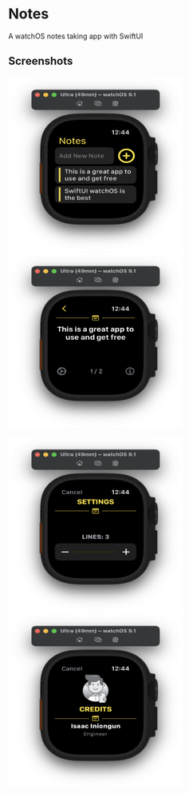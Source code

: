 # Notes
A watchOS notes taking app with SwiftUI

## Screenshots
<img src="https://github.com/IniongunIsaac/Notes-WatchOS/blob/main/Screenshots/Notes.png" width="350" height="350" alt="Notes">     <img src="https://github.com/IniongunIsaac/Notes-WatchOS/blob/main/Screenshots/Details.png" width="350" height="350" alt="Note Details">

<img src="https://github.com/IniongunIsaac/Notes-WatchOS/blob/main/Screenshots/Settings.png" width="350" height="350" alt="Settings">     <img src="https://github.com/IniongunIsaac/Notes-WatchOS/blob/main/Screenshots/Credits.png" width="350" height="350" alt="Credits">
